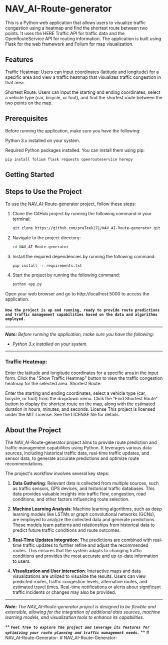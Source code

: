 # NAV_AI-Route-generator


This is a Python web application that allows users to visualize traffic congestion using a heatmap and find the shortest route between two points. It uses the HERE Traffic API for traffic data and the OpenRouteService API for routing information. The application is built using Flask for the web framework and Folium for map visualization.

## Features
Traffic Heatmap: Users can input coordinates (latitude and longitude) for a specific area and view a traffic heatmap that visualizes traffic congestion in that area.

Shortest Route: Users can input the starting and ending coordinates, select a vehicle type (car, bicycle, or foot), and find the shortest route between the two points on the map.

## Prerequisites
Before running the application, make sure you have the following:

Python 3.x installed on your system.

Required Python packages installed. You can install them using pip:



```
pip install folium flask requests openrouteservice herepy
```

## Getting Started

## Steps to Use the Project

To use the NAV_AI-Route-generator project, follow these steps:

1. Clone the GitHub project by running the following command in your terminal:
   ```bash
   git clone https://github.com/praTeek271/NAV_AI-Route-generator.git
   ```

2. Navigate to the project directory:
   ```bash
   cd NAV_AI-Route-generator
   ```

3. Install the required dependencies by running the following command:
   ```bash
   pip install -r requirements.txt
   ```

4. Start the project by running the following command:
   ```bash
   python app.py
   ```

Open your web browser and go to http://localhost:5000 to access the application.

#### ``Now the project is up and running, ready to provide route predictions and traffic management capabilities based on the data and algorithms employed.``

---
***Note:*** *Before running the application, make sure you have the following:*

- *Python 3.x installed on your system.*
---
### Traffic Heatmap:

Enter the latitude and longitude coordinates for a specific area in the input form.
Click the "Show Traffic Heatmap" button to view the traffic congestion heatmap for the selected area.
Shortest Route:

Enter the starting and ending coordinates, select a vehicle type (car, bicycle, or foot) from the dropdown menu.
Click the "Find Shortest Route" button to display the shortest route on the map, along with the estimated duration in hours, minutes, and seconds.
License
This project is licensed under the MIT License. See the LICENSE file for details.
## About the Project

The NAV_AI-Route-generator project aims to provide route prediction and traffic management capabilities using Python. It leverages various data sources, including historical traffic data, real-time traffic updates, and sensor data, to generate accurate predictions and optimize route recommendations.

The project's workflow involves several key steps:

1. **Data Gathering**: Relevant data is collected from multiple sources, such as traffic sensors, GPS devices, and historical traffic databases. This data provides valuable insights into traffic flow, congestion, road conditions, and other factors influencing route selection.

2. **Machine Learning Analysis**: Machine learning algorithms, such as deep learning models like LSTMs or graph convolutional networks (GCNs), are employed to analyze the collected data and generate predictions. These models learn patterns and relationships from historical data to predict future traffic conditions and route outcomes.

3. **Real-Time Updates Integration**: The predictions are combined with real-time traffic updates to further refine and adjust the recommended routes. This ensures that the system adapts to changing traffic conditions and provides the most accurate and up-to-date information to users.

4. **Visualization and User Interaction**: Interactive maps and data visualizations are utilized to visualize the results. Users can view predicted routes, traffic congestion levels, alternative routes, and estimated travel times. Real-time notifications or alerts about significant traffic incidents or changes may also be provided.


---
***Note:*** *The NAV_AI-Route-generator project is designed to be flexible and extensible, allowing for the integration of additional data sources, machine learning models, and visualization tools to enhance its capabilities.*

** ***``
Feel free to explore the project and leverage its features for optimizing your route planning and traffic management needs.
``*** **
#   N A V _ A I - R o u t e - G e n e r a t o r - 
 
 # NAV_AI-Route-Generator-
